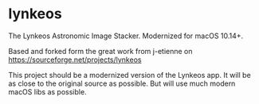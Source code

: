 # lynkeos
The Lynkeos Astronomic Image Stacker. Modernized for macOS 10.14+. 

Based and forked form the great work from j-etienne on https://sourceforge.net/projects/lynkeos

This project should be a modernized version of the Lynkeos app. It will be as close to the original source as possible. But will use much modern macOS libs as possible. 
